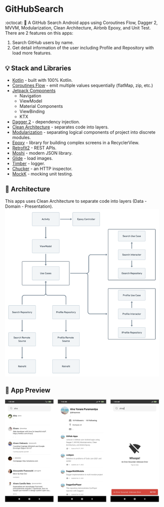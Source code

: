 # GitHubSearch
 :octocat: 🧐 A GitHub Search Android apps using Coroutines Flow, Dagger 2, MVVM, Modularization, Clean Architecture, Airbnb Epoxy, and Unit Test.
There are 2 features on this apps:
1. Search GitHub users by name.
2. Get detail information of the user including Profile and Repository with load more features.

## 💡 Stack and Libraries
* [Kotlin](https://https://kotlinlang.org/) - built with 100% Kotlin.
* [Coroutines Flow](https://github.com/alvayonara/OpenWeatherApps#:~:text=with%20100%25%20Kotlin.-,Coroutines%20Flow,-%2D%20emit%20multiple%20values) - emit multiple values sequentially (flatMap, zip, etc.)
* [Jetpack Components](https://developer.android.com/jetpack/)
  - Navigation
  - ViewModel
  - Material Components
  - ViewBinding
  - KTX
* [Dagger 2](https://dagger.dev/) - dependency injection.
* [Clean Architecture](https://blog.cleancoder.com/uncle-bob/2012/08/13/the-clean-architecture.html) - separates code into layers.
* [Modularization](https://developer.android.com/guide/app-bundle/play-feature-delivery/) - separating logical components of project into discrete modules.
* [Epoxy](https://github.com/airbnb/epoxy) - library for building complex screens in a RecyclerView.
* [Retrofit2](https://github.com/square/retrofit/) - REST APIs.
* [Moshi](https://github.com/square/moshi) - modern JSON library.
* [Glide](https://github.com/bumptech/glide/) - load images.
* [Timber](https://github.com/JakeWharton/timber/) - logger.
* [Chucker](https://github.com/ChuckerTeam/chucker/) - an HTTP inspector.
* [MockK](https://mockk.io/) - mocking unit testing.

## 💎 Architecture
This apps uses Clean Architecture to separate code into layers (Data - Domain - Presentation).
![app structure](./image/app-structure.png)

## 📱 App Preview
![app preview](./image/app-preview.png)
